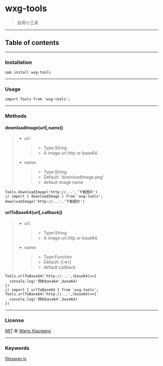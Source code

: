 # wxg-tools

> 自用小工具

---

## Table of contents

---

### Installation

```
npm install wxg-tools
```

---

### Usage

```
import Tools from 'wxg-tools';
```

---

### Methods

#### downloadImage(url[,name])

> - url:
>   > - Type:String
>   > - A image url.http or base64.
> - name:
>   > - Type:String
>   > - Default: 'downloadImage.png'
>   > - default image name

```
Tools.downloadImage('http://...','下载图片')
// import { downloadImage } from 'wxg-tools';
downloadImage('http://...','下载图片')
```

#### urlToBase64(url[,callback])

> - url:
>   > - Type:String
>   > - A image url.http or base64.
> - name:
>   > - Type:Function
>   > - Default: ()=>{}
>   > - default callback

```
Tools.urlToBase64('http://...',(base64)=>{
  console.log('得到base64',base64)
})
// import { urlToBase64 } from 'wxg-tools';
Tools.urlToBase64('http://...',(base64)=>{
  console.log('得到base64',base64)
})
```

---

### License

[mit]: https://opensource.org/licenses/MIT
[wang xiaogang]: https://github.com/wangxiaogangbywin

[MIT] © [Wang Xiaogang]

---

### Keywords

[filesaver.js]: https://github.com/eligrey/FileSaver.js

[filesaver.js]
